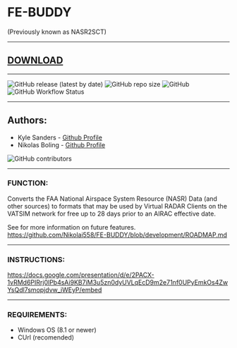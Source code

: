 # FE-BUDDY
(Previously known as NASR2SCT)

---

## [DOWNLOAD](github.com/Nikolai558/FE-BUDDY/releases/latest/download/FE-BUDDYSetup.exe)

---

![GitHub release (latest by date)](https://img.shields.io/github/v/release/Nikolai558/FE-BUDDY?style=for-the-badge)
![GitHub repo size](https://img.shields.io/github/repo-size/Nikolai558/FE-BUDDY?style=for-the-badge)
![GitHub](https://img.shields.io/github/license/Nikolai558/FE-BUDDY?style=for-the-badge)
![GitHub Workflow Status](https://img.shields.io/github/workflow/status/Nikolai558/FE-BUDDY/CodeQL?style=for-the-badge)

---

## Authors: 
- Kyle Sanders - [Github Profile](https://github.com/KSanders7070)
- Nikolas Boling - [Github Profile](https://github.com/Nikolai558)

![GitHub contributors](https://img.shields.io/github/contributors/Nikolai558/FE-BUDDY?style=for-the-badge)

---

### FUNCTION:
Converts the FAA National Airspace System Resource (NASR) Data (and other sources) to formats that may be used by Virtual RADAR Clients on the VATSIM network for free up to 28 days prior to an AIRAC effective date.

See for more information on future features.
https://github.com/Nikolai558/FE-BUDDY/blob/development/ROADMAP.md 

---

### INSTRUCTIONS:
https://docs.google.com/presentation/d/e/2PACX-1vRMd6PIRrj0lPb4sAi9KB7iM3u5zn0dyUVLqEcD9m2e71nf0UPyEmkOs4ZwYsQdl7smopjdvw_iWEyP/embed

---

### REQUIREMENTS:
- Windows OS (8.1 or newer)
- CUrl (recomended)

